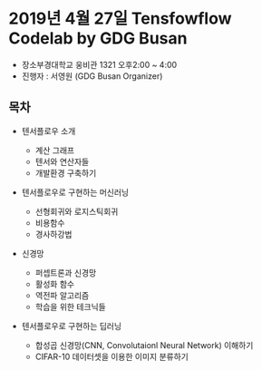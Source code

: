 # 2019년 4월 27일 Tensfowflow Codelab by GDG Busan

* 장소부경대학교 웅비관 1321 오후2:00 ~ 4:00
* 진행자 : 서영원 (GDG Busan Organizer)

## 목차
* 텐서플로우 소개
  * 계산 그래프
  * 텐서와 연산자들
  * 개발환경 구축하기

* 텐서플로우로 구현하는 머신러닝
  * 선형회귀와 로지스틱회귀
  * 비용함수
  * 경사하강법

* 신경망
  * 퍼셉트론과 신경망
  * 활성화 함수
  * 역전파 알고리즘
  * 학습을 위한 테크닉들

* 텐서플로우로 구현하는 딥러닝
  * 합성곱 신경망(CNN, Convolutaionl Neural Network) 이해하기
  * CIFAR-10 데이터셋을 이용한 이미지 분류하기